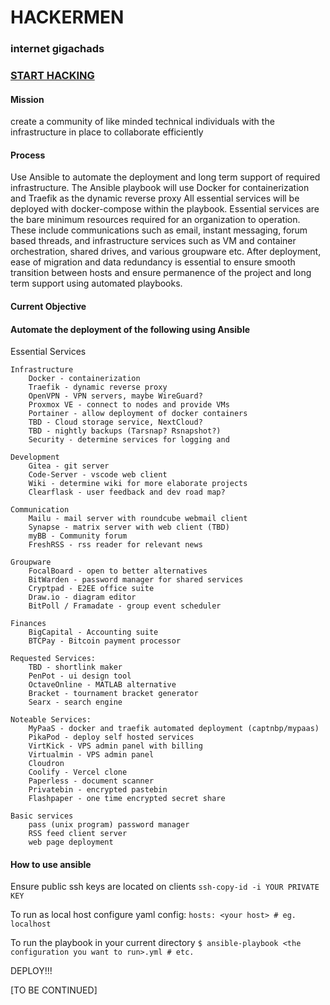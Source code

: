 # HACKERMEN
### internet gigachads

### [START HACKING](https://github.com/HACKERMEN-ORG/hackermen-deployables/tree/main/hackermen)

#### Mission
create a community of like minded technical individuals with the infrastructure in place to collaborate efficiently

#### Process
Use Ansible to automate the deployment and long term support of required infrastructure.
The Ansible playbook will use Docker for containerization and Traefik as the dynamic reverse proxy
All essential services will be deployed with docker-compose within the playbook.
Essential services are the bare minimum resources required for an organization to operation.
These include communications such as email, instant messaging, forum based threads, and infrastructure services such as VM and container orchestration, shared drives, and various groupware etc.
After deployment, ease of migration and data redundancy is essential to ensure smooth transition between hosts and ensure permanence of the project and long term support using automated playbooks.

#### Current Objective

#### Automate the deployment of the following using Ansible
 Essential Services

    Infrastructure
        Docker - containerization
        Traefik - dynamic reverse proxy
        OpenVPN - VPN servers, maybe WireGuard?
        Proxmox VE - connect to nodes and provide VMs
        Portainer - allow deployment of docker containers
        TBD - Cloud storage service, NextCloud?
        TBD - nightly backups (Tarsnap? Rsnapshot?)
        Security - determine services for logging and 
    
    Development
        Gitea - git server
        Code-Server - vscode web client
        Wiki - determine wiki for more elaborate projects
        Clearflask - user feedback and dev road map?

    Communication
        Mailu - mail server with roundcube webmail client
        Synapse - matrix server with web client (TBD)
        myBB - Community forum
        FreshRSS - rss reader for relevant news

    Groupware
        FocalBoard - open to better alternatives
        BitWarden - password manager for shared services
        Cryptpad - E2EE office suite
        Draw.io - diagram editor
        BitPoll / Framadate - group event scheduler

    Finances
        BigCapital - Accounting suite
        BTCPay - Bitcoin payment processor
    
    Requested Services:
        TBD - shortlink maker
        PenPot - ui design tool
        OctaveOnline - MATLAB alternative
        Bracket - tournament bracket generator
        Searx - search engine

    Noteable Services:
        MyPaaS - docker and traefik automated deployment (captnbp/mypaas)
        PikaPod - deploy self hosted services
        VirtKick - VPS admin panel with billing
        Virtualmin - VPS admin panel
        Cloudron
        Coolify - Vercel clone
        Paperless - document scanner 
        Privatebin - encrypted pastebin
        Flashpaper - one time encrypted secret share

    Basic services
        pass (unix program) password manager
        RSS feed client server
        web page deployment

#### How to use ansible
Ensure public ssh keys are located on clients
`ssh-copy-id -i YOUR PRIVATE KEY`

To run as local host configure yaml config:
`hosts: <your host> # eg. localhost`

To run the playbook in your current directory
`$ ansible-playbook <the configuration you want to run>.yml # etc.`

DEPLOY!!!

[TO BE CONTINUED] 


